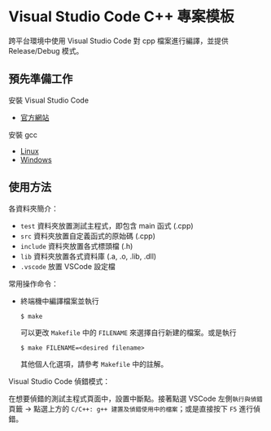 # Visual Studio Code C++ 專案模板
跨平台環境中使用 Visual Studio Code 對 cpp 檔案進行編譯，並提供 Release/Debug 模式。

## 預先準備工作
安裝 Visual Studio Code
- [官方網站](https://code.visualstudio.com/)

安裝 gcc
- [Linux](https://code.visualstudio.com/docs/cpp/config-linux)
- [Windows](https://code.visualstudio.com/docs/cpp/config-mingw)

## 使用方法
各資料夾簡介：
- `test` 資料夾放置測試主程式，即包含 main 函式 (.cpp)
- `src` 資料夾放置自定義函式的原始碼 (.cpp)
- `include` 資料夾放置各式標頭檔 (.h)
- `lib` 資料夾放置各式資料庫 (.a, .o, .lib, .dll)
- `.vscode` 放置 VSCode 設定檔

常用操作命令：
- 終端機中編譯檔案並執行
    ```shell
    $ make
    ```
    可以更改 `Makefile` 中的 `FILENAME` 來選擇自行新建的檔案。或是執行
    ```shell
    $ make FILENAME=<desired filename>
    ```
    其他個人化選項，請參考 `Makefile` 中的註解。

Visual Studio Code 偵錯模式：

在想要偵錯的測試主程式頁面中，設置中斷點。接著點選 VSCode 左側`執行與偵錯`頁籤 -> 點選上方的 `C/C++: g++ 建置及偵錯使用中的檔案`；或是直接按下 `F5` 進行偵錯。
